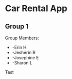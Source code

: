 # Car Rental App
## Group 1

Group Members:
* -Erin H
* -Jesherin R
* -Josephine E
* -Sharon L


Test
